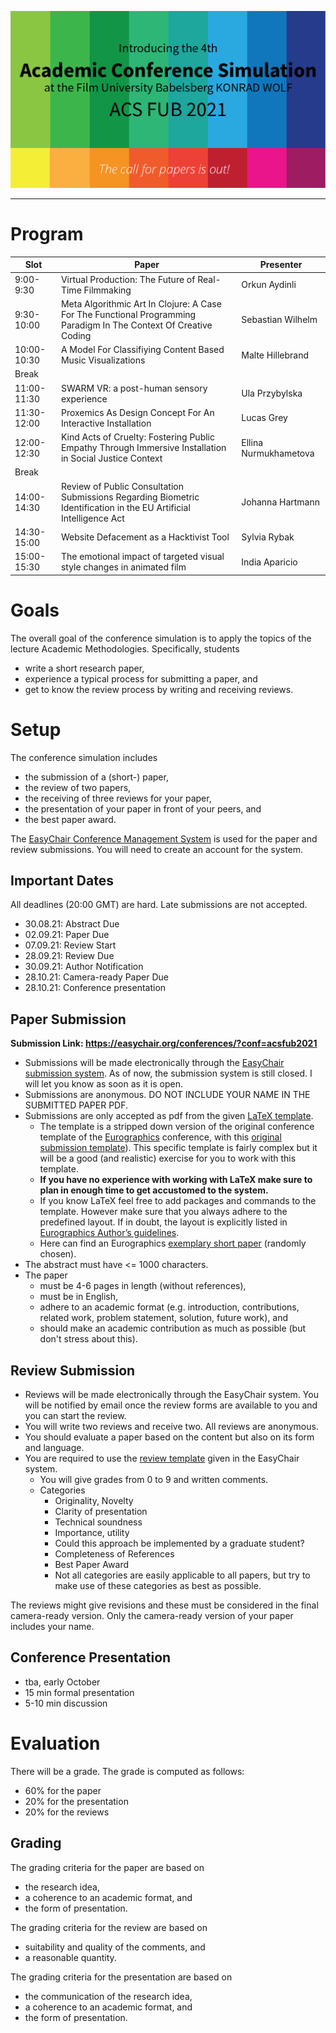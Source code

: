 

![acsfub_2021](img/acsfub_2021.png)

---

# Program

| Slot        | Paper                                                                                                              | Presenter             |
|-------------|--------------------------------------------------------------------------------------------------------------------|-----------------------|
| 9:00-9:30   | Virtual Production: The Future of Real-Time Filmmaking                                                             | Orkun Aydinli         |
| 9:30-10:00  | Meta Algorithmic Art In Clojure: A Case For The Functional Programming Paradigm In The Context Of Creative Coding  | Sebastian Wilhelm     |
| 10:00-10:30 | A Model For Classifiying Content Based Music Visualizations                                                        | Malte Hillebrand      |
| Break       |                                                                                                                    |                       |
| 11:00-11:30 | SWARM VR: a post-human sensory experience                                                                          | Ula Przybylska        |
| 11:30-12:00 | Proxemics As Design Concept For An Interactive Installation                                                        | Lucas Grey            |
| 12:00-12:30 | Kind Acts of Cruelty: Fostering Public Empathy Through Immersive Installation in Social Justice Context            | Ellina Nurmukhametova |
| Break       |                                                                                                                    |                       |
| 14:00-14:30 | Review of Public Consultation Submissions Regarding Biometric Identification in the EU Artificial Intelligence Act | Johanna Hartmann      |
| 14:30-15:00 | Website Defacement as a Hacktivist Tool                                                                            | Sylvia Rybak          |
| 15:00-15:30 | The emotional impact of targeted visual style changes in animated film                                             | India Aparicio        |



# Goals

The overall goal of the conference simulation is to apply the topics of the lecture Academic Methodologies. Specifically, students  

* write a short research paper,
* experience a typical process for submitting a paper, and
* get to know the review process by writing and receiving reviews.

# Setup

The conference simulation includes

* the submission of a (short-) paper,
* the review of two papers,
* the receiving of three reviews for your paper,
* the presentation of your paper in front of your peers, and
* the best paper award.

The [EasyChair Conference Management System](https://easychair.org/) is used for the paper and review submissions. You will need to create an account for the system.

## Important Dates

All deadlines (20:00 GMT) are hard. Late submissions are not accepted.

* 30.08.21: Abstract Due
* 02.09.21: Paper Due
* 07.09.21: Review Start
* 28.09.21: Review Due
* 30.09.21: Author Notification
* 28.10.21: Camera-ready Paper Due
* 28.10.21: Conference presentation


## Paper Submission


**Submission Link: https://easychair.org/conferences/?conf=acsfub2021**


* Submissions will be made electronically through the [EasyChair submission system](https://easychair.org/conferences/?conf=acsfub2021). As of now, the submission system is still closed. I will let you know as soon as it is open.
* Submissions are anonymous. DO NOT INCLUDE YOUR NAME IN THE SUBMITTED PAPER PDF.
* Submissions are only accepted as pdf from the given [LaTeX template](acsfubPublStyle.zip).
    * The template is a stripped down version of the original conference template of the [Eurographics](https://conferences.eg.org/eg2021/) conference, with this [original submission template](egPublStyle-EG-full-star-short-edu-tut-posters-2019.zip)). This specific template is fairly complex but it will be a good (and realistic) exercise for you to work with this template.
    * **If you have no experience with working with LaTeX make sure to plan in enough time to get accustomed to the system.**
    * If you know LaTeX feel free to add packages and commands to the template. However make sure that you always adhere to the predefined layout. If in doubt, the layout is explicitly listed in [Eurographics Author’s guidelines](egPublStyle-EG-full-star-short-edu-tut-posters-2019.zip).
    * Here can find an Eurographics [exemplary short paper](https://www.dfki.de/fileadmin/user_upload/import/10356_009-012.pdf) (randomly chosen).
* The abstract must have <= 1000 characters.
* The paper 
    * must be 4-6 pages in length (without references),
    * must be in English,
    * adhere to an academic format (e.g. introduction, contributions, related work, problem statement, solution, future work), and 
    * should make an academic contribution as much as possible (but don't stress about this).

## Review Submission

* Reviews will be made electronically through the EasyChair system. You will be notified by email once the review forms are available to you and you can start the review.
* You will write two reviews and receive two. All reviews are anonymous.
* You should evaluate a paper based on the content but also on its form and language.
* You are required to use the [review template](review_template_preview.txt) given in the EasyChair system.
    * You will give grades from 0 to 9 and written comments.
    * Categories
        * Originality, Novelty
        * Clarity of presentation
        * Technical soundness
        * Importance, utility
        * Could this approach be implemented by a graduate student?
        * Completeness of References
        * Best Paper Award
        * Not all categories are easily applicable to all papers, but try to make use of these categories as best as possible.

The reviews might give revisions and these must be considered in the final camera-ready version. Only the camera-ready version of your paper includes your name.

## Conference Presentation

* tba, early October
* 15 min formal presentation
* 5-10 min discussion

# Evaluation

There will be a grade. The grade is computed as follows:

* 60% for the paper
* 20% for the presentation
* 20% for the reviews

## Grading

The grading criteria for the paper are based on

* the research idea,
* a coherence to an academic format, and
* the form of presentation.

The grading criteria for the review are based on

* suitability and quality of the comments, and
* a reasonable quantity.

The grading criteria for the presentation are based on

* the communication of the research idea,
* a coherence to an academic format, and
* the form of presentation.
